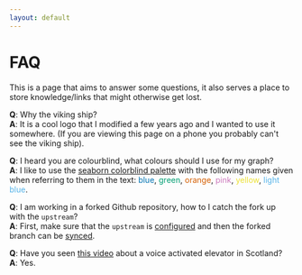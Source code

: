 ```yaml
---
layout: default
---
```


# FAQ

This is a page that aims to answer some questions, it also serves a place to store knowledge/links that might otherwise get lost. 

**Q**: Why the viking ship?<br>
**A**: It is a cool logo that I modified a few years ago and I wanted to use it somewhere. (If you are viewing this page on a phone you probably can't see the viking ship).

**Q**: I heard you are colourblind, what colours should I use for my graph?<br>
**A**: I like to use the [seaborn colorblind palette](https://github.com/mwaskom/seaborn/blob/d25872b0fc99dbf7e666a91f59bd4ed125186aa1/seaborn/palettes.py#L43) with the following names given when referring to them in the text: <font color="#0173B2">blue</font>, <font color="#029E73">green</font>, <font color="#D55E00">orange</font>, <font color="#CC78BC">pink</font>, <font color="#ECE133">yellow</font>, <font color="#56B4E9">light blue</font>. 

**Q**: I am working in a forked Github repository, how to I catch the fork up with the `upstream`?<br>
**A**: First, make sure that the `upstream` is [configured](https://docs.github.com/en/pull-requests/collaborating-with-pull-requests/working-with-forks/configuring-a-remote-repository-for-a-fork) and then the forked branch can be [synced](https://docs.github.com/en/pull-requests/collaborating-with-pull-requests/working-with-forks/syncing-a-fork#syncing-a-fork-branch-from-the-command-line).

**Q**: Have you seen [this video](https://www.google.com/url?sa=t&rct=j&q=&esrc=s&source=web&cd=&cad=rja&uact=8&ved=2ahUKEwjB59-Q6Ir8AhUgQPEDHUDVAvAQtwJ6BAgaEAI&url=https%3A%2F%2Fwww.youtube.com%2Fwatch%3Fv%3DNMS2VnDveP8&usg=AOvVaw0y7yjfAS68I5iPQUxMU3Pv) about a voice activated elevator in Scotland?<br>
**A**: Yes.